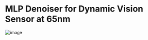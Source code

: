# MLP Denoiser for Dynamic Vision Sensor at 65nm

![image](https://user-images.githubusercontent.com/26372005/226548373-18c78718-8b07-48d9-9f38-c85b8e7f499d.png)
